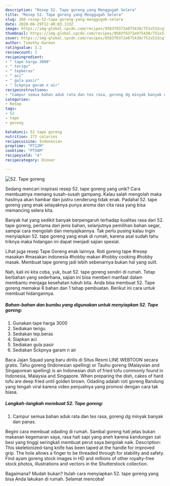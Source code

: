 ```yaml
---
description: "Resep 52. Tape goreng yang Menggugah Selera"
title: "Resep 52. Tape goreng yang Menggugah Selera"
slug: 366-resep-52-tape-goreng-yang-menggugah-selera
date: 2020-06-29T12:40:03.133Z
image: https://img-global.cpcdn.com/recipes/9583f8372e075430/751x532cq70/52-tape-goreng-foto-resep-utama.jpg
thumbnail: https://img-global.cpcdn.com/recipes/9583f8372e075430/751x532cq70/52-tape-goreng-foto-resep-utama.jpg
cover: https://img-global.cpcdn.com/recipes/9583f8372e075430/751x532cq70/52-tape-goreng-foto-resep-utama.jpg
author: Timothy Harmon
ratingvalue: 3.2
reviewcount: 3
recipeingredient:
- " tape harga 3000"
- " terigu"
- " tepberas"
- " aci"
- " gula pasir"
- " Sckpnya garam n air"
recipeinstructions:
- "Campur semua bahan aduk rata dan tes rasa, goreng dg minyak banyak dan panas."
categories:
- Resep
tags:
- 52
- tape
- goreng

katakunci: 52 tape goreng 
nutrition: 272 calories
recipecuisine: Indonesian
preptime: "PT12M"
cooktime: "PT56M"
recipeyield: "4"
recipecategory: Dinner

---
```



![52. Tape goreng](https://img-global.cpcdn.com/recipes/9583f8372e075430/751x532cq70/52-tape-goreng-foto-resep-utama.jpg)

Sedang mencari inspirasi resep 52. tape goreng yang unik? Cara membuatnya memang susah-susah gampang. Kalau salah mengolah maka hasilnya akan hambar dan justru cenderung tidak enak. Padahal 52. tape goreng yang enak selayaknya punya aroma dan cita rasa yang bisa memancing selera kita.

Banyak hal yang sedikit banyak berpengaruh terhadap kualitas rasa dari 52. tape goreng, pertama dari jenis bahan, selanjutnya pemilihan bahan segar, sampai cara mengolah dan menyajikannya. Tak perlu pusing kalau ingin menyiapkan 52. tape goreng yang enak di rumah, karena asal sudah tahu triknya maka hidangan ini dapat menjadi sajian spesial.

Lihat juga resep Tape Goreng enak lainnya. Roti goreng tape #resep masakan #masakan indonesia #hobby makan #hobby cooking #hobby masak. Membuat tape goreng jadi lebih sebenarnya bukan hal yang sulit.


Nah, kali ini kita coba, yuk, buat 52. tape goreng sendiri di rumah. Tetap berbahan yang sederhana, sajian ini bisa memberi manfaat dalam membantu menjaga kesehatan tubuh kita. Anda bisa membuat 52. Tape goreng memakai 6 bahan dan 1 tahap pembuatan. Berikut ini cara untuk membuat hidangannya.

<!--inarticleads1-->

##### Bahan-bahan dan bumbu yang digunakan untuk menyiapkan 52. Tape goreng:

1. Gunakan  tape harga 3000
1. Sediakan  terigu
1. Sediakan  tep.beras
1. Siapkan  aci
1. Sediakan  gula pasir
1. Sediakan  Sckpnya garam n air


Baca Jajan Squad yang baru dirilis di Situs Resmi LINE WEBTOON secara gratis. Tahu goreng (Indonesian spelling) or Tauhu goreng (Malaysian and Singaporean spelling) is an Indonesian dish of fried tofu commonly found in Indonesia, Malaysia and Singapore. When preparing the dish, cakes of hard tofu are deep fried until golden brown. Odading adalah roti goreng Bandung yang tengah viral karena video penjualnya yang promosi dengan cara tak biasa. 

<!--inarticleads2-->

##### Langkah-langkah membuat 52. Tape goreng:

1. Campur semua bahan aduk rata dan tes rasa, goreng dg minyak banyak dan panas.


Begini cara membuat odading di rumah. Sambal goreng hati jelas bukan makanan kegemaran saya, rasa hati sapi yang aneh karena kandungan zat besi yang tinggi seringkali membuat perut saya bergolak naik. Description: This skeletonized-tang knife has been taped at the handle for improved grip. The hole allows a finger to be threaded through for stability and safety. Find ayam goreng stock images in HD and millions of other royalty-free stock photos, illustrations and vectors in the Shutterstock collection. 

Bagaimana? Mudah bukan? Itulah cara menyiapkan 52. tape goreng yang bisa Anda lakukan di rumah. Selamat mencoba!
